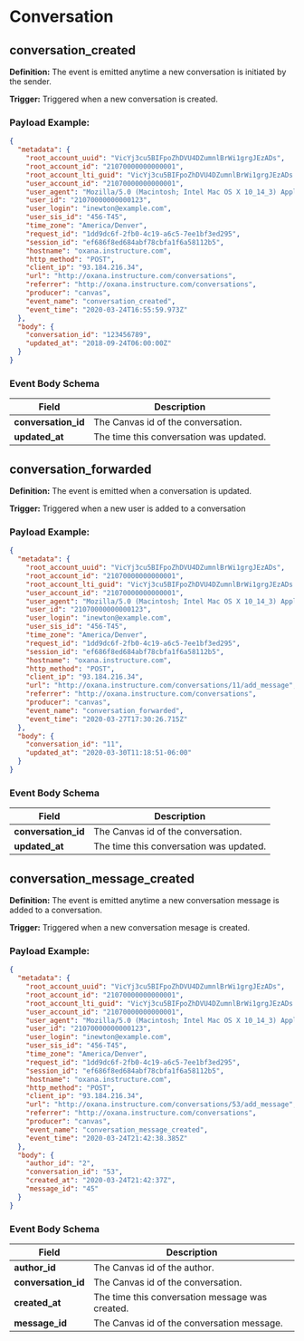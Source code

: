 Conversation
==============

<h2 id="conversation_created">conversation_created</h2>

**Definition:** The event is emitted anytime a new conversation is initiated by the sender.

**Trigger:** Triggered when a new conversation is created.




### Payload Example:

```json
{
  "metadata": {
    "root_account_uuid": "VicYj3cu5BIFpoZhDVU4DZumnlBrWi1grgJEzADs",
    "root_account_id": "21070000000000001",
    "root_account_lti_guid": "VicYj3cu5BIFpoZhDVU4DZumnlBrWi1grgJEzADs.oxana.instructure.com",
    "user_account_id": "21070000000000001",
    "user_agent": "Mozilla/5.0 (Macintosh; Intel Mac OS X 10_14_3) AppleWebKit/537.36 (KHTML, like Gecko) Chrome/73.0.3683.103 Safari/537.36",
    "user_id": "21070000000000123",
    "user_login": "inewton@example.com",
    "user_sis_id": "456-T45",
    "time_zone": "America/Denver",
    "request_id": "1dd9dc6f-2fb0-4c19-a6c5-7ee1bf3ed295",
    "session_id": "ef686f8ed684abf78cbfa1f6a58112b5",
    "hostname": "oxana.instructure.com",
    "http_method": "POST",
    "client_ip": "93.184.216.34",
    "url": "http://oxana.instructure.com/conversations",
    "referrer": "http://oxana.instructure.com/conversations",
    "producer": "canvas",
    "event_name": "conversation_created",
    "event_time": "2020-03-24T16:55:59.973Z"
  },
  "body": {
    "conversation_id": "123456789",
    "updated_at": "2018-09-24T06:00:00Z"
  }
}
```




### Event Body Schema

| Field | Description |
|-|-|
| **conversation_id** | The Canvas id of the conversation. |
| **updated_at** | The time this conversation was updated. |



<h2 id="conversation_forwarded">conversation_forwarded</h2>

**Definition:** The event is emitted when a conversation is updated.

**Trigger:** Triggered when a new user is added to a conversation




### Payload Example:

```json
{
  "metadata": {
    "root_account_uuid": "VicYj3cu5BIFpoZhDVU4DZumnlBrWi1grgJEzADs",
    "root_account_id": "21070000000000001",
    "root_account_lti_guid": "VicYj3cu5BIFpoZhDVU4DZumnlBrWi1grgJEzADs.oxana.instructure.com",
    "user_account_id": "21070000000000001",
    "user_agent": "Mozilla/5.0 (Macintosh; Intel Mac OS X 10_14_3) AppleWebKit/537.36 (KHTML, like Gecko) Chrome/73.0.3683.103 Safari/537.36",
    "user_id": "21070000000000123",
    "user_login": "inewton@example.com",
    "user_sis_id": "456-T45",
    "time_zone": "America/Denver",
    "request_id": "1dd9dc6f-2fb0-4c19-a6c5-7ee1bf3ed295",
    "session_id": "ef686f8ed684abf78cbfa1f6a58112b5",
    "hostname": "oxana.instructure.com",
    "http_method": "POST",
    "client_ip": "93.184.216.34",
    "url": "http://oxana.instructure.com/conversations/11/add_message",
    "referrer": "http://oxana.instructure.com/conversations",
    "producer": "canvas",
    "event_name": "conversation_forwarded",
    "event_time": "2020-03-27T17:30:26.715Z"
  },
  "body": {
    "conversation_id": "11",
    "updated_at": "2020-03-30T11:18:51-06:00"
  }
}
```




### Event Body Schema

| Field | Description |
|-|-|
| **conversation_id** | The Canvas id of the conversation. |
| **updated_at** | The time this conversation was updated. |



<h2 id="conversation_message_created">conversation_message_created</h2>

**Definition:** The event is emitted anytime a new conversation message is added to a conversation.

**Trigger:** Triggered when a new conversation mesage is created.




### Payload Example:

```json
{
  "metadata": {
    "root_account_uuid": "VicYj3cu5BIFpoZhDVU4DZumnlBrWi1grgJEzADs",
    "root_account_id": "21070000000000001",
    "root_account_lti_guid": "VicYj3cu5BIFpoZhDVU4DZumnlBrWi1grgJEzADs.oxana.instructure.com",
    "user_account_id": "21070000000000001",
    "user_agent": "Mozilla/5.0 (Macintosh; Intel Mac OS X 10_14_3) AppleWebKit/537.36 (KHTML, like Gecko) Chrome/73.0.3683.103 Safari/537.36",
    "user_id": "21070000000000123",
    "user_login": "inewton@example.com",
    "user_sis_id": "456-T45",
    "time_zone": "America/Denver",
    "request_id": "1dd9dc6f-2fb0-4c19-a6c5-7ee1bf3ed295",
    "session_id": "ef686f8ed684abf78cbfa1f6a58112b5",
    "hostname": "oxana.instructure.com",
    "http_method": "POST",
    "client_ip": "93.184.216.34",
    "url": "http://oxana.instructure.com/conversations/53/add_message",
    "referrer": "http://oxana.instructure.com/conversations",
    "producer": "canvas",
    "event_name": "conversation_message_created",
    "event_time": "2020-03-24T21:42:38.385Z"
  },
  "body": {
    "author_id": "2",
    "conversation_id": "53",
    "created_at": "2020-03-24T21:42:37Z",
    "message_id": "45"
  }
}
```




### Event Body Schema

| Field | Description |
|-|-|
| **author_id** | The Canvas id of the author. |
| **conversation_id** | The Canvas id of the conversation. |
| **created_at** | The time this conversation message was created. |
| **message_id** | The Canvas id of the conversation message. |



